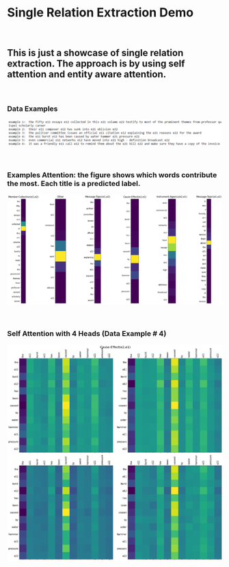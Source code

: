 # Single Relation Extraction Demo
<br>

## This is just a showcase of single relation extraction. The approach is by using self attention and entity aware attention.
<br>

### Data Examples
![texts](https://github.com/shuxg2017/single-relation-extraction-demo/blob/main/texts.PNG)

<br>

### Examples Attention: the figure shows which words contribute the most. Each title is a predicted label.
![attention](https://github.com/shuxg2017/single-relation-extraction-demo/blob/main/texts_attn_visualize.png)

<br>

### Self Attention with 4 Heads (Data Example # 4)
![self_attn](https://github.com/shuxg2017/single-relation-extraction-demo/blob/main/text_self_attn.png)
